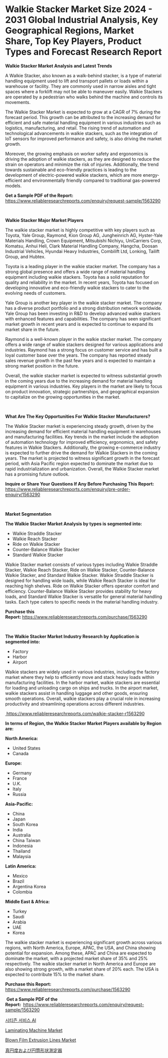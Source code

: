 <p><h1>Walkie Stacker Market Size 2024 - 2031 Global Industrial Analysis, Key Geographical Regions, Market Share, Top Key Players, Product Types and Forecast Research Report</h1></p><p><strong>Walkie Stacker Market Analysis and Latest Trends</strong></p>
<p><p>A Walkie Stacker, also known as a walk-behind stacker, is a type of material handling equipment used to lift and transport pallets or loads within a warehouse or facility. They are commonly used in narrow aisles and tight spaces where a forklift may not be able to maneuver easily. Walkie Stackers are operated by a pedestrian who walks behind the machine and controls its movements.</p><p>The Walkie Stacker Market is expected to grow at a CAGR of 7% during the forecast period. This growth can be attributed to the increasing demand for efficient and safe material handling equipment in various industries such as logistics, manufacturing, and retail. The rising trend of automation and technological advancements in walkie stackers, such as the integration of IoT sensors for improved performance and safety, is also driving the market growth.</p><p>Moreover, the growing emphasis on worker safety and ergonomics is driving the adoption of walkie stackers, as they are designed to reduce the strain on operators and minimize the risk of injuries. Additionally, the trend towards sustainable and eco-friendly practices is leading to the development of electric-powered walkie stackers, which are more energy-efficient and environmentally friendly compared to traditional gas-powered models.</p></p>
<p><strong>Get a Sample PDF of the Report:&nbsp;</strong> <a href="https://www.reliableresearchreports.com/enquiry/request-sample/1563290">https://www.reliableresearchreports.com/enquiry/request-sample/1563290</a></p>
<p>&nbsp;</p>
<p><strong>Walkie Stacker Major Market Players</strong></p>
<p><p>The walkie stacker market is highly competitive with key players such as Toyota, Yale Group, Raymond, Kion Group AG, Jungheinrich AG, Hyster-Yale Materials Handling, Crown Equipment, Mitsubishi Nichiyu, UniCarriers Corp, Komatsu, Anhui Heli, Clark Material Handling Company, Hangcha, Doosan Industrial Vehicles, Hyundai Heavy Industries, Combilift Ltd, Lonking, Tailift Group, and Hubtex.</p><p>Toyota is a leading player in the walkie stacker market. The company has a strong global presence and offers a wide range of material handling equipment including walkie stackers. Toyota has a solid reputation for quality and reliability in the market. In recent years, Toyota has focused on developing innovative and eco-friendly walkie stackers to cater to the evolving needs of customers.</p><p>Yale Group is another key player in the walkie stacker market. The company has a diverse product portfolio and a strong distribution network worldwide. Yale Group has been investing in R&D to develop advanced walkie stackers with enhanced features and capabilities. The company has seen significant market growth in recent years and is expected to continue to expand its market share in the future.</p><p>Raymond is a well-known player in the walkie stacker market. The company offers a wide range of walkie stackers designed for various applications and industries. Raymond has a strong focus on customer service and has built a loyal customer base over the years. The company has reported steady sales revenue growth in the past few years and is expected to maintain a strong market position in the future.</p><p>Overall, the walkie stacker market is expected to witness substantial growth in the coming years due to the increasing demand for material handling equipment in various industries. Key players in the market are likely to focus on product innovation, strategic partnerships, and geographical expansion to capitalize on the growing opportunities in the market.</p></p>
<p>&nbsp;</p>
<p><strong>What Are The Key Opportunities For Walkie Stacker Manufacturers?</strong></p>
<p><p>The Walkie Stacker market is experiencing steady growth, driven by the increasing demand for efficient material handling equipment in warehouses and manufacturing facilities. Key trends in the market include the adoption of automation technology for improved efficiency, ergonomics, and safety features in Walkie Stackers. Additionally, the growing e-commerce industry is expected to further drive the demand for Walkie Stackers in the coming years. The market is projected to witness significant growth in the forecast period, with Asia Pacific region expected to dominate the market due to rapid industrialization and urbanization. Overall, the Walkie Stacker market has a promising future outlook.</p></p>
<p><strong>Inquire or Share Your Questions If Any Before Purchasing This Report:</strong> <a href="https://www.reliableresearchreports.com/enquiry/pre-order-enquiry/1563290">https://www.reliableresearchreports.com/enquiry/pre-order-enquiry/1563290</a></p>
<p>&nbsp;</p>
<p><strong>Market Segmentation</strong></p>
<p><strong>The Walkie Stacker Market Analysis by types is segmented into:</strong></p>
<p><ul><li>Walkie Straddle Stacker</li><li>Walkie Reach Stacker</li><li>Ride on Walkie Stacker</li><li>Counter-Balance Walkie Stacker</li><li>Standard Walkie Stacker</li></ul></p>
<p><p>Walkie Stacker market consists of various types including Walkie Straddle Stacker, Walkie Reach Stacker, Ride on Walkie Stacker, Counter-Balance Walkie Stacker, and Standard Walkie Stacker. Walkie Straddle Stacker is designed for handling wide loads, while Walkie Reach Stacker is ideal for reaching high shelves. Ride on Walkie Stacker offers operator comfort and efficiency. Counter-Balance Walkie Stacker provides stability for heavy loads, and Standard Walkie Stacker is versatile for general material handling tasks. Each type caters to specific needs in the material handling industry.</p></p>
<p><strong>Purchase this Report:&nbsp;</strong><a href="https://www.reliableresearchreports.com/purchase/1563290">https://www.reliableresearchreports.com/purchase/1563290</a></p>
<p>&nbsp;</p>
<p><strong>The Walkie Stacker Market Industry Research by Application is segmented into:</strong></p>
<p><ul><li>Factory</li><li>Harbor</li><li>Airport</li></ul></p>
<p><p>Walkie stackers are widely used in various industries, including the factory market where they help to efficiently move and stack heavy loads within manufacturing facilities. In the harbor market, walkie stackers are essential for loading and unloading cargo on ships and trucks. In the airport market, walkie stackers assist in handling luggage and other goods, ensuring smooth operations. Overall, walkie stackers play a crucial role in increasing productivity and streamlining operations across different industries.</p></p>
<p><a href="https://www.reliableresearchreports.com/walkie-stacker-r1563290">&nbsp;https://www.reliableresearchreports.com/walkie-stacker-r1563290</a></p>
<p><strong>In terms of Region, the Walkie Stacker Market Players available by Region are:</strong></p>
<p>
    <p> <strong> North America: </strong>
        <ul>
            <li>United States</li>
            <li>Canada</li>
        </ul>
        </p> 
    <p> <strong> Europe: </strong>
        <ul>
            <li>Germany</li>
            <li>France</li>
            <li>U.K.</li>
            <li>Italy</li>
            <li>Russia</li>
        </ul>
        </p> 
    <p> <strong> Asia-Pacific: </strong>
        <ul>
            <li>China</li>
            <li>Japan</li>
            <li>South Korea</li>
            <li>India</li>
            <li>Australia</li>
            <li>China Taiwan</li>
            <li>Indonesia</li>
            <li>Thailand</li>
            <li>Malaysia</li>
        </ul>
        </p> 
    <p> <strong> Latin America: </strong>
        <ul>
            <li>Mexico</li>
            <li>Brazil</li>
            <li>Argentina Korea</li>
            <li>Colombia</li>
        </ul>
        </p> 
    <p> <strong> Middle East & Africa: </strong>
        <ul>
            <li>Turkey</li>
            <li>Saudi</li>
            <li>Arabia</li>
            <li>UAE</li>
            <li>Korea</li>
        </ul>
    </p>
    </p>
<p><p>The walkie stacker market is experiencing significant growth across various regions, with North America, Europe, APAC, the USA, and China showing potential for expansion. Among these, APAC and China are expected to dominate the market, with a projected market share of 35% and 25% respectively. The walkie stacker market in North America and Europe are also showing strong growth, with a market share of 20% each. The USA is expected to contribute 15% to the market share.</p></p>
<p><strong>Purchase this Report: </strong><a href="https://www.reliableresearchreports.com/purchase/1563290">https://www.reliableresearchreports.com/purchase/1563290</a></p>
<p>&nbsp;<strong>Get a Sample PDF of the Report:&nbsp;&nbsp;</strong><a href="https://www.reliableresearchreports.com/enquiry/request-sample/1563290">https://www.reliableresearchreports.com/enquiry/request-sample/1563290</a></p>
<p><strong></strong></p>
<p><p><a href="https://github.com/fredrickeglers/Market-Research-Report-List-2/blob/main/9057004171604.md">시티즌 서비스 AI</a></p><p><a href="https://github.com/ashepherd82/Market-Research-Report-List-5/blob/main/laminating-machine-market.md">Laminating Machine Market</a></p><p><a href="https://github.com/irfadac/Market-Research-Report-List-4/blob/main/blown-film-extrusion-lines-market.md">Blown Film Extrusion Lines Market</a></p><p><a href="https://github.com/DayanaRunolfsdottir/Market-Research-Report-List-1/blob/main/5595159159929.md">真円度および円筒形状測定器</a></p></p>